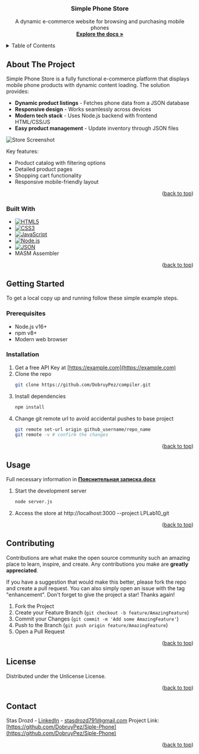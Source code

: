<a id="readme-top"></a>


<!-- PROJECT LOGO -->
<br />
<div align="center">

<h3 align="center">Simple Phone Store</h3>

  <p align="center">
    A dynamic e-commerce website for browsing and purchasing mobile phones
    <br />
    <a href="https://github.com/DobruyPez/Siple-Phone"><strong>Explore the docs »</strong></a>
  </p>
</div>



<!-- TABLE OF CONTENTS -->
<details>
  <summary>Table of Contents</summary>
  <ol>
    <li>
      <a href="#about-the-project">About The Project</a>
      <ul>
        <li><a href="#built-with">Built With</a></li>
      </ul>
    </li>
    <li>
      <a href="#getting-started">Getting Started</a>
      <ul>
        <li><a href="#prerequisites">Prerequisites</a></li>
        <li><a href="#installation">Installation</a></li>
      </ul>
    </li>
    <li><a href="#usage">Usage</a></li>
    <li><a href="#contributing">Contributing</a></li>
    <li><a href="#license">License</a></li>
    <li><a href="#contact">Contact</a></li>
  </ol>
</details>



<!-- ABOUT THE PROJECT -->
## About The Project
Simple Phone Store is a fully functional e-commerce platform that displays mobile phone products with dynamic content loading. The solution provides:

- **Dynamic product listings** - Fetches phone data from a JSON database
- **Responsive design** - Works seamlessly across devices
- **Modern tech stack** - Uses Node.js backend with frontend HTML/CSS/JS
- **Easy product management** - Update inventory through JSON files

![Store Screenshot](https://via.placeholder.com/800x400?text=Phone+Store+Screenshot)

Key features:
- Product catalog with filtering options
- Detailed product pages
- Shopping cart functionality
- Responsive mobile-friendly layout


<p align="right">(<a href="#readme-top">back to top</a>)</p>



### Built With

* [![HTML5][HTML5-badge]][HTML5-url]
* [![CSS3][CSS3-badge]][CSS3-url]
* [![JavaScript][JavaScript-badge]][JavaScript-url]
* [![Node.js][Node.js-badge]][Node.js-url]
* [![JSON][JSON-badge]][JSON-url]
* MASM Assembler

<p align="right">(<a href="#readme-top">back to top</a>)</p>



<!-- GETTING STARTED -->
## Getting Started

To get a local copy up and running follow these simple example steps.

### Prerequisites

- Node.js v16+
- npm v8+
- Modern web browser

### Installation

1. Get a free API Key at [https://example.com](https://example.com)
2. Clone the repo
   ```sh
   git clone https://github.com/DobruyPez/compiler.git
   ```
3. Install dependencies
   ```sh
   npm install
4. Change git remote url to avoid accidental pushes to base project
   ```sh
   git remote set-url origin github_username/repo_name
   git remote -v # confirm the changes
   ```

<p align="right">(<a href="#readme-top">back to top</a>)</p>

## Usage
Full necessary information in <a href="https://github.com/DobruyPez/Siple-Phone"><strong>Пояснительная записка.docx</strong></a>
1. Start the development server
   ```sh
   node server.js
   ```
2. Access the store at http://localhost:3000 --project LPLab10_git

<p align="right">(<a href="#readme-top">back to top</a>)</p>

<!-- CONTRIBUTING -->
## Contributing

Contributions are what make the open source community such an amazing place to learn, inspire, and create. Any contributions you make are **greatly appreciated**.

If you have a suggestion that would make this better, please fork the repo and create a pull request. You can also simply open an issue with the tag "enhancement".
Don't forget to give the project a star! Thanks again!

1. Fork the Project
2. Create your Feature Branch (`git checkout -b feature/AmazingFeature`)
3. Commit your Changes (`git commit -m 'Add some AmazingFeature'`)
4. Push to the Branch (`git push origin feature/AmazingFeature`)
5. Open a Pull Request

<p align="right">(<a href="#readme-top">back to top</a>)</p>

<!-- LICENSE -->
## License

Distributed under the Unlicense License.

<p align="right">(<a href="#readme-top">back to top</a>)</p>



<!-- CONTACT -->
## Contact

Stas Drozd - [LinkedIn](www.linkedin.com/in/stas-drozd-278ba4373) - stasdrozd791@gmail.com
Project Link: [https://github.com/DobruyPez/Siple-Phone](https://github.com/DobruyPez/Siple-Phone)

<p align="right">(<a href="#readme-top">back to top</a>)</p>

<!-- MARKDOWN LINKS & IMAGES -->
<!-- https://www.markdownguide.org/basic-syntax/#reference-style-links -->


[HTML5-badge]: https://img.shields.io/badge/HTML5-E34F26?style=for-the-badge&logo=html5&logoColor=white
[HTML5-url]: https://developer.mozilla.org/en-US/docs/Web/HTML
[CSS3-badge]: https://img.shields.io/badge/CSS3-1572B6?style=for-the-badge&logo=css3&logoColor=white
[CSS3-url]: https://developer.mozilla.org/en-US/docs/Web/CSS
[JavaScript-badge]: https://img.shields.io/badge/JavaScript-F7DF1E?style=for-the-badge&logo=javascript&logoColor=black
[JavaScript-url]: https://developer.mozilla.org/en-US/docs/Web/JavaScript
[Node.js-badge]: https://img.shields.io/badge/Node.js-339933?style=for-the-badge&logo=nodedotjs&logoColor=white
[Node.js-url]: https://nodejs.org/
[JSON-badge]: https://img.shields.io/badge/JSON-000000?style=for-the-badge&logo=json&logoColor=white
[JSON-url]: https://www.json.org/
